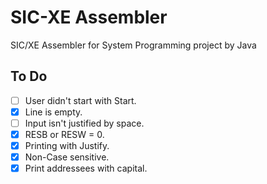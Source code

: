 # SIC-XE Assembler

SIC/XE Assembler for System Programming project by Java

## To Do ##

- [ ] User didn't start with Start.
- [x] Line is empty.
- [ ] Input isn't justified by space.
- [x] RESB or RESW = 0.
- [x] Printing with Justify.
- [x] Non-Case sensitive.
- [x] Print addressees with capital.

